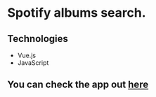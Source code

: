 # Spotify albums search.

## Technologies
* Vue.js
* JavaScript

## You can check the app out [here](https://spotify-albums-search-a69bf.firebaseapp.com/)
